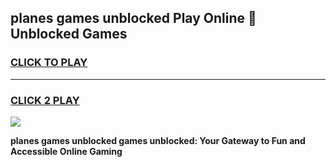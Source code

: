 
## planes games unblocked Play Online 👋 Unblocked Games
<h3>
<a href="https://premium.freeplayer.one?title=planes_games_unblocked&ref=19F">CLICK TO PLAY</a></h3>
<hr>

<h3>
<a href="https://premium.freeplayer.one?title=planes_games_unblocked&ref=19F">CLICK 2 PLAY</a>
  
</h3>

<a href="https://premium.freeplayer.one?title=planes_games_unblocked&ref=19F"><img src="https://clearcache.store/games.png"></a>


**planes games unblocked games unblocked: Your Gateway to Fun and Accessible Online Gaming**

